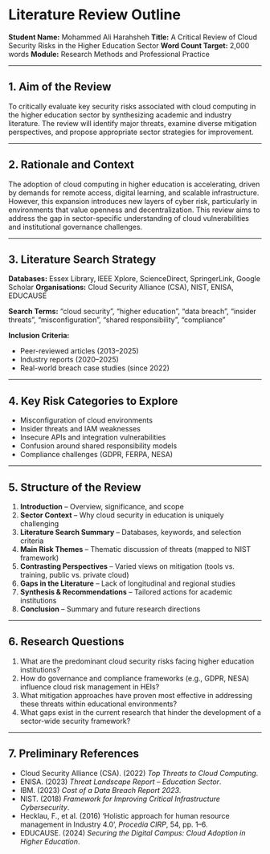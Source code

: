 
# Literature Review Outline

**Student Name:** Mohammed Ali Harahsheh
**Title:** A Critical Review of Cloud Security Risks in the Higher Education Sector
**Word Count Target:** 2,000 words
**Module:** Research Methods and Professional Practice

---

## 1. Aim of the Review

To critically evaluate key security risks associated with cloud computing in the higher education sector by synthesizing academic and industry literature. The review will identify major threats, examine diverse mitigation perspectives, and propose appropriate sector strategies for improvement.

---

## 2. Rationale and Context

The adoption of cloud computing in higher education is accelerating, driven by demands for remote access, digital learning, and scalable infrastructure. However, this expansion introduces new layers of cyber risk, particularly in environments that value openness and decentralization. This review aims to address the gap in sector-specific understanding of cloud vulnerabilities and institutional governance challenges.

---

## 3. Literature Search Strategy

**Databases:** Essex Library, IEEE Xplore, ScienceDirect, SpringerLink, Google Scholar
**Organisations:** Cloud Security Alliance (CSA), NIST, ENISA, EDUCAUSE

**Search Terms:**
“cloud security”, “higher education”, “data breach”, “insider threats”, “misconfiguration”, “shared responsibility”, “compliance”

**Inclusion Criteria:**

* Peer-reviewed articles (2013–2025)
* Industry reports (2020–2025)
* Real-world breach case studies (since 2022)

---

## 4. Key Risk Categories to Explore

* Misconfiguration of cloud environments
* Insider threats and IAM weaknesses
* Insecure APIs and integration vulnerabilities
* Confusion around shared responsibility models
* Compliance challenges (GDPR, FERPA, NESA)

---

## 5. Structure of the Review

1. **Introduction** – Overview, significance, and scope
2. **Sector Context** – Why cloud security in education is uniquely challenging
3. **Literature Search Summary** – Databases, keywords, and selection criteria
4. **Main Risk Themes** – Thematic discussion of threats (mapped to NIST framework)
5. **Contrasting Perspectives** – Varied views on mitigation (tools vs. training, public vs. private cloud)
6. **Gaps in the Literature** – Lack of longitudinal and regional studies
7. **Synthesis & Recommendations** – Tailored actions for academic institutions
8. **Conclusion** – Summary and future research directions

---

## 6. Research Questions 

1. What are the predominant cloud security risks facing higher education institutions?
2. How do governance and compliance frameworks (e.g., GDPR, NESA) influence cloud risk management in HEIs?
3. What mitigation approaches have proven most effective in addressing these threats within educational environments?
4. What gaps exist in the current research that hinder the development of a sector-wide security framework?

---

## 7. Preliminary References

* Cloud Security Alliance (CSA). (2022) *Top Threats to Cloud Computing*.
* ENISA. (2023) *Threat Landscape Report – Education Sector*.
* IBM. (2023) *Cost of a Data Breach Report 2023*.
* NIST. (2018) *Framework for Improving Critical Infrastructure Cybersecurity*.
* Hecklau, F., et al. (2016) ‘Holistic approach for human resource management in Industry 4.0’, *Procedia CIRP*, 54, pp. 1–6.
* EDUCAUSE. (2024) *Securing the Digital Campus: Cloud Adoption in Higher Education*.
